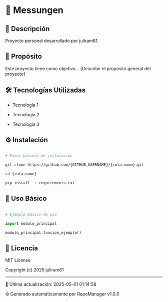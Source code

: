 # 📁 Messungen

## 📝 Descripción

Proyecto personal desarrollado por juliram81.


## 🎯 Propósito

Este proyecto tiene como objetivo... [Describir el propósito general del proyecto]


## 🛠 Tecnologías Utilizadas

- Tecnología 1

- Tecnología 2

- Tecnología 3


## ⚙️ Instalación

```bash

# Pasos básicos de instalación

git clone https://github.com/{GITHUB_USERNAME}/{ruta.name}.git

cd {ruta.name}

pip install -r requirements.txt

```


## 🚀 Uso Básico

```python

# Ejemplo básico de uso

import modulo_principal

modulo_principal.funcion_ejemplo()

```


## 📄 Licencia

MIT License


Copyright (c) 2025 juliram81


---

🔄 Última actualización: 2025-05-01 01:14:58

⚙️ Generado automáticamente por RepoManager v1.0.0

